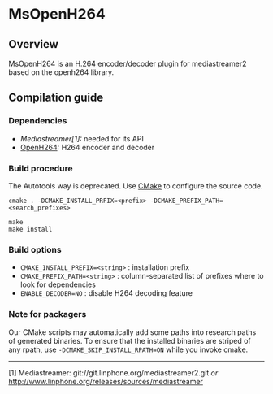 MsOpenH264
==========

Overview
--------

MsOpenH264 is an  H.264 encoder/decoder plugin for mediastreamer2 based on the openh264 library.


Compilation guide
-----------------

### Dependencies

- *Mediastreamer[1]:* needed for its API
- [OpenH264][openh264-website]: H264 encoder and decoder


### Build procedure

The Autotools way is deprecated. Use [CMake][cmake-website] to configure the source code.

	cmake . -DCMAKE_INSTALL_PRFIX=<prefix> -DCMAKE_PREFIX_PATH=<search_prefixes>
	
	make
	make install


### Build options

- `CMAKE_INSTALL_PREFIX=<string>` : installation prefix
- `CMAKE_PREFIX_PATH=<string>`    : column-separated list of prefixes where to look for dependencies
- `ENABLE_DECODER=NO`             : disable H264 decoding feature


### Note for packagers

Our CMake scripts may automatically add some paths into research paths of generated binaries.
To ensure that the installed binaries are striped of any rpath, use `-DCMAKE_SKIP_INSTALL_RPATH=ON`
while you invoke cmake.


-----------------------------------

[1] Mediastreamer: git://git.linphone.org/mediastreamer2.git *or* <http://www.linphone.org/releases/sources/mediastreamer>


[openh264-website]: http://www.openh264.org/
[cmake-website]: https://cmake.org

